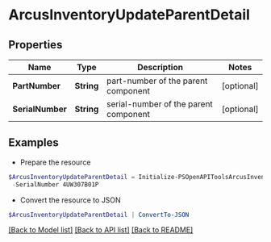 # ArcusInventoryUpdateParentDetail
## Properties

Name | Type | Description | Notes
------------ | ------------- | ------------- | -------------
**PartNumber** | **String** | part-number of the parent component | [optional] 
**SerialNumber** | **String** | serial-number of the parent component | [optional] 

## Examples

- Prepare the resource
```powershell
$ArcusInventoryUpdateParentDetail = Initialize-PSOpenAPIToolsArcusInventoryUpdateParentDetail  -PartNumber R7C75A `
 -SerialNumber 4UW307B01P
```

- Convert the resource to JSON
```powershell
$ArcusInventoryUpdateParentDetail | ConvertTo-JSON
```

[[Back to Model list]](../README.md#documentation-for-models) [[Back to API list]](../README.md#documentation-for-api-endpoints) [[Back to README]](../README.md)

